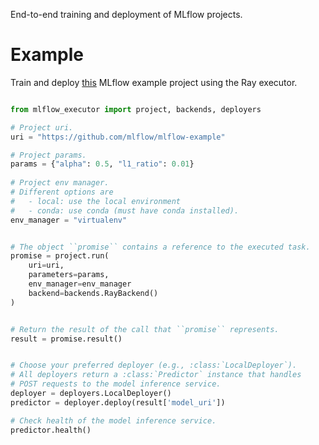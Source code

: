 End-to-end training and deployment of MLflow projects.


# Example
Train and deploy [this](https://github.com/mlflow/mlflow-example) MLflow 
example project using the Ray executor.


```python

from mlflow_executor import project, backends, deployers

# Project uri.
uri = "https://github.com/mlflow/mlflow-example"

# Project params.
params = {"alpha": 0.5, "l1_ratio": 0.01}
    
# Project env manager.
# Different options are
#   - local: use the local environment
#   - conda: use conda (must have conda installed).
env_manager = "virtualenv"


# The object ``promise`` contains a reference to the executed task.
promise = project.run(
    uri=uri, 
    parameters=params, 
    env_manager=env_manager 
    backend=backends.RayBackend()
)


# Return the result of the call that ``promise`` represents.
result = promise.result()


# Choose your preferred deployer (e.g., :class:`LocalDeployer`).
# All deployers return a :class:`Predictor` instance that handles
# POST requests to the model inference service.
deployer = deployers.LocalDeployer()
predictor = deployer.deploy(result['model_uri'])

# Check health of the model inference service.
predictor.health()
```

